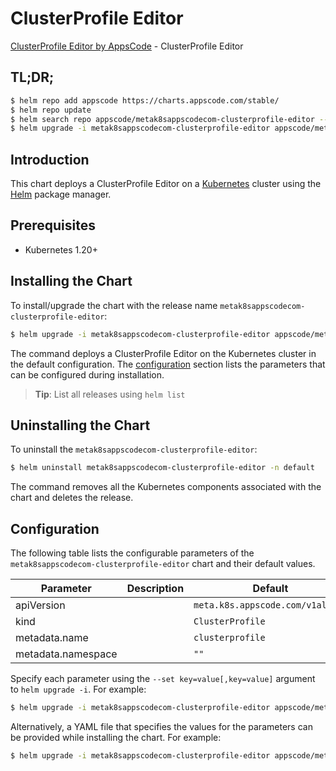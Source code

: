 # ClusterProfile Editor

[ClusterProfile Editor by AppsCode](https://appscode.com) - ClusterProfile Editor

## TL;DR;

```bash
$ helm repo add appscode https://charts.appscode.com/stable/
$ helm repo update
$ helm search repo appscode/metak8sappscodecom-clusterprofile-editor --version=v0.26.0
$ helm upgrade -i metak8sappscodecom-clusterprofile-editor appscode/metak8sappscodecom-clusterprofile-editor -n default --create-namespace --version=v0.26.0
```

## Introduction

This chart deploys a ClusterProfile Editor on a [Kubernetes](http://kubernetes.io) cluster using the [Helm](https://helm.sh) package manager.

## Prerequisites

- Kubernetes 1.20+

## Installing the Chart

To install/upgrade the chart with the release name `metak8sappscodecom-clusterprofile-editor`:

```bash
$ helm upgrade -i metak8sappscodecom-clusterprofile-editor appscode/metak8sappscodecom-clusterprofile-editor -n default --create-namespace --version=v0.26.0
```

The command deploys a ClusterProfile Editor on the Kubernetes cluster in the default configuration. The [configuration](#configuration) section lists the parameters that can be configured during installation.

> **Tip**: List all releases using `helm list`

## Uninstalling the Chart

To uninstall the `metak8sappscodecom-clusterprofile-editor`:

```bash
$ helm uninstall metak8sappscodecom-clusterprofile-editor -n default
```

The command removes all the Kubernetes components associated with the chart and deletes the release.

## Configuration

The following table lists the configurable parameters of the `metak8sappscodecom-clusterprofile-editor` chart and their default values.

|     Parameter      | Description |                   Default                   |
|--------------------|-------------|---------------------------------------------|
| apiVersion         |             | <code>meta.k8s.appscode.com/v1alpha1</code> |
| kind               |             | <code>ClusterProfile</code>                 |
| metadata.name      |             | <code>clusterprofile</code>                 |
| metadata.namespace |             | <code>""</code>                             |


Specify each parameter using the `--set key=value[,key=value]` argument to `helm upgrade -i`. For example:

```bash
$ helm upgrade -i metak8sappscodecom-clusterprofile-editor appscode/metak8sappscodecom-clusterprofile-editor -n default --create-namespace --version=v0.26.0 --set apiVersion=meta.k8s.appscode.com/v1alpha1
```

Alternatively, a YAML file that specifies the values for the parameters can be provided while
installing the chart. For example:

```bash
$ helm upgrade -i metak8sappscodecom-clusterprofile-editor appscode/metak8sappscodecom-clusterprofile-editor -n default --create-namespace --version=v0.26.0 --values values.yaml
```
